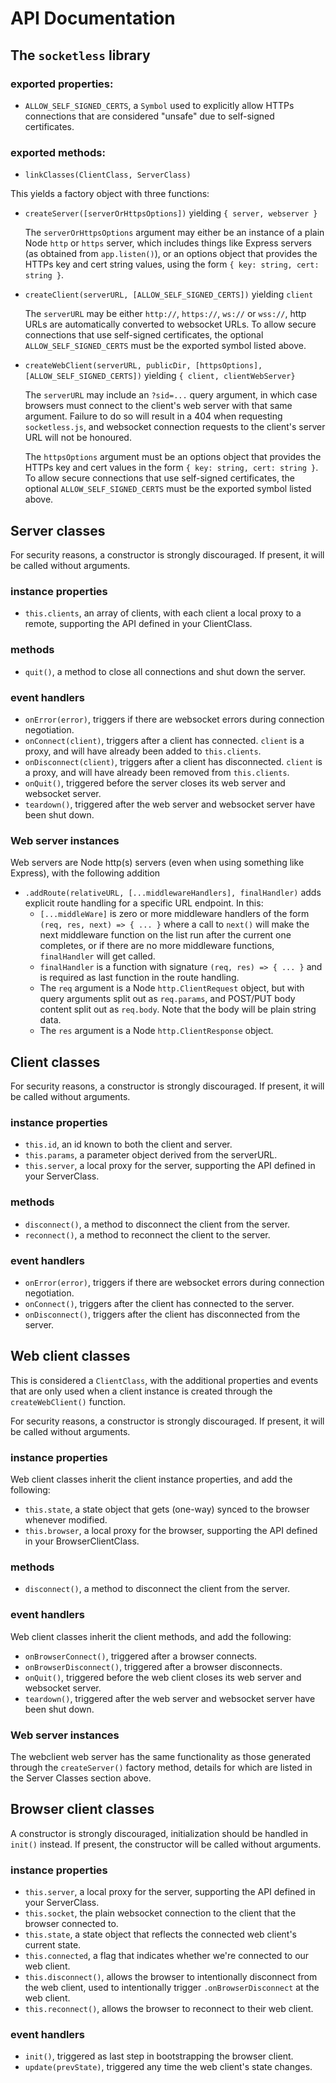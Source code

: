 # API Documentation

## **The `socketless` library**

### exported properties:

- `ALLOW_SELF_SIGNED_CERTS`, a `Symbol` used to explicitly allow HTTPs connections that are considered "unsafe" due to self-signed certificates.

### exported methods:

- `linkClasses(ClientClass, ServerClass)`

This yields a factory object with three functions:

- `createServer([serverOrHttpsOptions])` yielding `{ server, webserver }`

  The `serverOrHttpsOptions` argument may either be an instance of a plain Node `http` or `https` server, which includes things like Express servers (as obtained from `app.listen()`), or an options object that provides the HTTPs key and cert string values, using the form `{ key: string, cert: string }`.

- `createClient(serverURL, [ALLOW_SELF_SIGNED_CERTS])` yielding `client`

  The `serverURL` may be either `http://`, `https://`, `ws://` or `wss://`, http URLs are automatically converted to websocket URLs. To allow secure connections that use self-signed certificates, the optional `ALLOW_SELF_SIGNED_CERTS` must be the exported symbol listed above.

- `createWebClient(serverURL, publicDir, [httpsOptions], [ALLOW_SELF_SIGNED_CERTS])` yielding `{ client, clientWebServer}`

  The `serverURL` may include an `?sid=...` query argument, in which case browsers must connect to the client's web server with that same argument. Failure to do so will result in a 404 when requesting `socketless.js`, and websocket connection requests to the client's server URL will not be honoured.

  The `httpsOptions` argument must be an options object that provides the HTTPs key and cert values in the form `{ key: string, cert: string }`. To allow secure connections that use self-signed certificates, the optional `ALLOW_SELF_SIGNED_CERTS` must be the exported symbol listed above.

## **Server classes**

For security reasons, a constructor is strongly discouraged. If present, it will be called without arguments.

### instance properties

- `this.clients`, an array of clients, with each client a local proxy to a remote, supporting the API defined in your ClientClass.

### methods

- `quit()`, a method to close all connections and shut down the server.

### event handlers

- `onError(error)`, triggers if there are websocket errors during connection negotiation.
- `onConnect(client)`, triggers after a client has connected. `client` is a proxy, and will have already been added to `this.clients`.
- `onDisconnect(client)`, triggers after a client has disconnected. `client` is a proxy, and will have already been removed from `this.clients`.
- `onQuit()`, triggered before the server closes its web server and websocket server.
- `teardown()`, triggered after the web server and websocket server have been shut down.

### Web server instances

Web servers are Node http(s) servers (even when using something like Express), with the following addition

- `.addRoute(relativeURL, [...middlewareHandlers], finalHandler)` adds explicit route handling for a specific URL endpoint. In this:
  - `[...middleWare]` is zero or more middleware handlers of the form `(req, res, next) => { ... }` where a call to `next()` will make the next middleware function on the list run after the current one completes, or if there are no more middleware functions, `finalHandler` will get called.
  - `finalHandler` is a function with signature `(req, res) => { ... }` and is required as last function in the route handling.
  - The `req` argument is a Node `http.ClientRequest` object, but with query arguments split out as `req.params`, and POST/PUT body content split out as `req.body`. Note that the body will be plain string data.
  - The `res` argument is a Node `http.ClientResponse` object.

## **Client classes**

For security reasons, a constructor is strongly discouraged. If present, it will be called without arguments.

### instance properties

- `this.id`, an id known to both the client and server.
- `this.params`, a parameter object derived from the serverURL.
- `this.server`, a local proxy for the server, supporting the API defined in your ServerClass.

### methods

- `disconnect()`, a method to disconnect the client from the server.
- `reconnect()`, a method to reconnect the client to the server.

### event handlers

- `onError(error)`, triggers if there are websocket errors during connection negotiation.
- `onConnect()`, triggers after the client has connected to the server.
- `onDisconnect()`, triggers after the client has disconnected from the server.

## **Web client classes**

This is considered a `ClientClass`, with the additional properties and events that are only used when a client instance is created through the `createWebClient()` function.

For security reasons, a constructor is strongly discouraged. If present, it will be called without arguments.

### instance properties

Web client classes inherit the client instance properties, and add the following:

- `this.state`, a state object that gets (one-way) synced to the browser whenever modified.
- `this.browser`, a local proxy for the browser, supporting the API defined in your BrowserClientClass.

### methods

- `disconnect()`, a method to disconnect the client from the server.

### event handlers

Web client classes inherit the client methods, and add the following:

- `onBrowserConnect()`, triggered after a browser connects.
- `onBrowserDisconnect()`, triggered after a browser disconnects.
- `onQuit()`, triggered before the web client closes its web server and websocket server.
- `teardown()`, triggered after the web server and websocket server have been shut down.

### Web server instances

The webclient web server has the same functionality as those generated through the `createServer()` factory method, details for which are listed in the Server Classes section above.

## **Browser client classes**

A constructor is strongly discouraged, initialization should be handled in `init()` instead. If present, the constructor will be called without arguments.

### instance properties

- `this.server`, a local proxy for the server, supporting the API defined in your ServerClass.
- `this.socket`, the plain websocket connection to the client that the browser connected to.
- `this.state`, a state object that reflects the connected web client's current state.
- `this.connected`, a flag that indicates whether we're connected to our web client.
- `this.disconnect()`, allows the browser to intentionally disconnect from the web client, used to intentionally trigger `.onBrowserDisconnect` at the web client.
- `this.reconnect()`, allows the browser to reconnect to their web client.

### event handlers

- `init()`, triggered as last step in bootstrapping the browser client.
- `update(prevState)`, triggered any time the web client's state changes.
